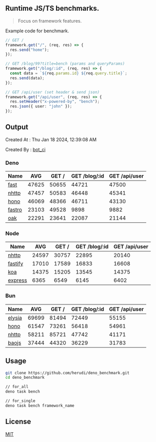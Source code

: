 ## Runtime JS/TS benchmarks.

> Focus on framework features.

Example code for benchmark.
```ts
// GET /
framework.get("/", (req, res) => {
  res.send("home");
});

// GET /blog/99?title=bench (params and queryParams)
framework.get("/blog/:id", (req, res) => {
  const data = `${req.params.id} ${req.query.title}`;
  res.send(data);
});

// GET /api/user (set header & send json)
framework.get("/api/user", (req, res) => {
  res.setHeader("x-powered-by", "bench");
  res.json({ user: "john" });
});
```

## Output
Created At : Thu Jan 18 2024, 12:39:08 AM

Created By : [bot_ci](https://github.com/herudi/deno_benchmarks/commits?author=github-actions%5Bbot%5D)


### Deno
|Name|AVG|GET /|GET /blog/:id|GET /api/user|
|----|----|----|----|----|
|[fast](https://github.com/danteissaias/fast)|47625|50655|44721|47500|
|[nhttp](https://github.com/nhttp/nhttp)|47457|50583|46448|45341|
|[hono](https://github.com/honojs/hono)|46069|48366|46711|43130|
|[fastro](https://github.com/fastrodev/fastro)|23103|49528|9898|9882|
|[oak](https://github.com/oakserver/oak)|22291|23641|22087|21144|
  


### Node
|Name|AVG|GET /|GET /blog/:id|GET /api/user|
|----|----|----|----|----|
|[nhttp](https://github.com/nhttp/nhttp)|24597|30757|22895|20140|
|[fastify](https://github.com/fastify/fastify)|17010|17589|16833|16608|
|[koa](https://github.com/koajs/koa)|14375|15205|13545|14375|
|[express](https://github.com/expressjs/express)|6365|6549|6145|6402|
  


### Bun
|Name|AVG|GET /|GET /blog/:id|GET /api/user|
|----|----|----|----|----|
|[elysia](https://github.com/elysiajs/elysia)|69699|81494|72449|55155|
|[hono](https://github.com/honojs/hono)|61547|73261|56418|54961|
|[nhttp](https://github.com/nhttp/nhttp)|58211|85721|47742|41171|
|[baojs](https://github.com/mattreid1/baojs)|37444|44320|36229|31783|
  



## Usage

```bash
git clone https://github.com/herudi/deno_benchmark.git
cd deno_benchmark

// for_all
deno task bench

// for_single
deno task bench framework_name
```

## License

[MIT](LICENSE)

